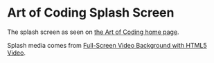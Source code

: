 # Art of Coding Splash Screen

The splash screen as seen on [the Art of Coding home page](http://artofcoding.nl).

Splash media comes from [Full-Screen Video Background with HTML5 Video](http://marketblog.envato.com/tips/video-background-html5-video/).
